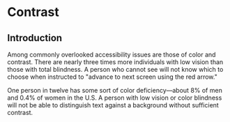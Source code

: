 # Contrast

## Introduction

Among commonly overlooked accessibility issues are those of color and contrast. There are nearly three times more individuals with low vision than those with total blindness. A person who cannot see will not know which to choose when instructed to "advance to next screen using the red arrow." 

One person in twelve has some sort of color deficiency—about 8% of men and 0.4% of women in the U.S. A person with low vision or color blindness will not be able to distinguish text against a background without sufficient contrast.